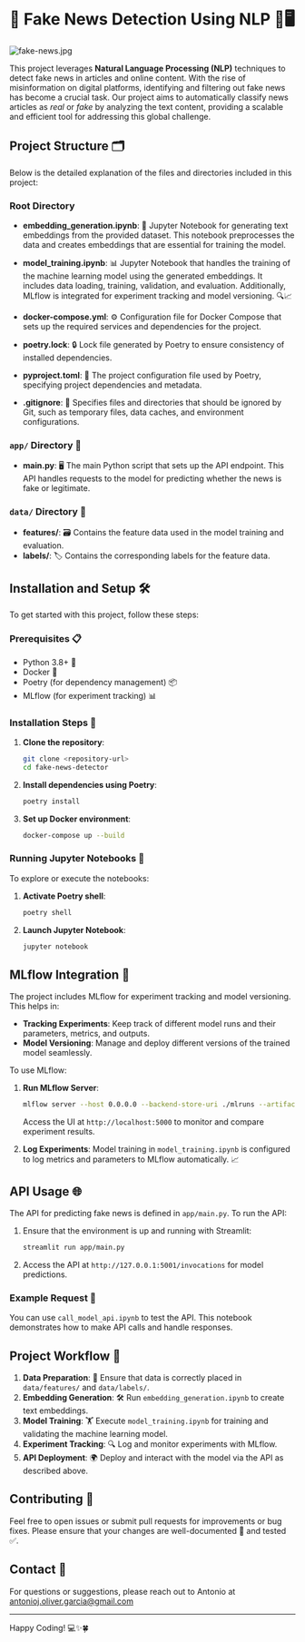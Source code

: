 # 📰 Fake News Detection Using NLP 🚫🖥️

![fake-news.jpg](https://img.freepik.com/free-photo/newspaper-background-concept_23-2149501641.jpg)

This project leverages **Natural Language Processing (NLP)** techniques to detect fake news in articles and online content. With the rise of misinformation on digital platforms, identifying and filtering out fake news has become a crucial task. Our project aims to automatically classify news articles as *real* or *fake* by analyzing the text content, providing a scalable and efficient tool for addressing this global challenge.


## Project Structure 🗂️

Below is the detailed explanation of the files and directories included in this project:

### Root Directory

- **embedding\_generation.ipynb**: 📄 Jupyter Notebook for generating text embeddings from the provided dataset. This notebook preprocesses the data and creates embeddings that are essential for training the model.

- **model\_training.ipynb**: 📊 Jupyter Notebook that handles the training of the machine learning model using the generated embeddings. It includes data loading, training, validation, and evaluation. Additionally, MLflow is integrated for experiment tracking and model versioning. 🔍📈

- **docker-compose.yml**: ⚙️ Configuration file for Docker Compose that sets up the required services and dependencies for the project.

- **poetry.lock**: 🔒 Lock file generated by Poetry to ensure consistency of installed dependencies.

- **pyproject.toml**: 📝 The project configuration file used by Poetry, specifying project dependencies and metadata.

- **.gitignore**: 🚫 Specifies files and directories that should be ignored by Git, such as temporary files, data caches, and environment configurations.

### `app/` Directory 📁

- **main.py**: 🖥️ The main Python script that sets up the API endpoint. This API handles requests to the model for predicting whether the news is fake or legitimate.

### `data/` Directory 📂

- **features/**: 🗃️ Contains the feature data used in the model training and evaluation.
- **labels/**: 🏷️ Contains the corresponding labels for the feature data.

## Installation and Setup 🛠️

To get started with this project, follow these steps:

### Prerequisites 📋

- Python 3.8+ 🐍
- Docker 🐳
- Poetry (for dependency management) 📦
- MLflow (for experiment tracking) 📊

### Installation Steps 🔧

1. **Clone the repository**:

   ```bash
   git clone <repository-url>
   cd fake-news-detector
   ```

2. **Install dependencies using Poetry**:

   ```bash
   poetry install
   ```

3. **Set up Docker environment**:

   ```bash
   docker-compose up --build
   ```

### Running Jupyter Notebooks 🚀

To explore or execute the notebooks:

1. **Activate Poetry shell**:
   ```bash
   poetry shell
   ```
2. **Launch Jupyter Notebook**:
   ```bash
   jupyter notebook
   ```

## MLflow Integration 🔗

The project includes MLflow for experiment tracking and model versioning. This helps in:

- **Tracking Experiments**: Keep track of different model runs and their parameters, metrics, and outputs.
- **Model Versioning**: Manage and deploy different versions of the trained model seamlessly.

To use MLflow:

1. **Run MLflow Server**:
   ```bash
   mlflow server --host 0.0.0.0 --backend-store-uri ./mlruns --artifacts-destination ./mlartifacts --dev
   ```
   Access the UI at `http://localhost:5000` to monitor and compare experiment results.

2. **Log Experiments**: Model training in `model_training.ipynb` is configured to log metrics and parameters to MLflow automatically. 📈

## API Usage 🌐

The API for predicting fake news is defined in `app/main.py`. To run the API:

1. Ensure that the environment is up and running with Streamlit:
   ```bash
   streamlit run app/main.py
   ```
2. Access the API at `http://127.0.0.1:5001/invocations` for model predictions.

### Example Request 📝

You can use `call_model_api.ipynb` to test the API. This notebook demonstrates how to make API calls and handle responses.

## Project Workflow 🔄

1. **Data Preparation**: 🧹 Ensure that data is correctly placed in `data/features/` and `data/labels/`.
2. **Embedding Generation**: 🛠️ Run `embedding_generation.ipynb` to create text embeddings.
3. **Model Training**: 🏋️ Execute `model_training.ipynb` for training and validating the machine learning model.
4. **Experiment Tracking**: 🔍 Log and monitor experiments with MLflow.
5. **API Deployment**: 🌍 Deploy and interact with the model via the API as described above.

## Contributing 🤝

Feel free to open issues or submit pull requests for improvements or bug fixes. Please ensure that your changes are well-documented 📝 and tested ✅.


## Contact 📧

For questions or suggestions, please reach out to Antonio at antonioj.oliver.garcia@gmail.com

---

Happy Coding! 💻✨🍀


